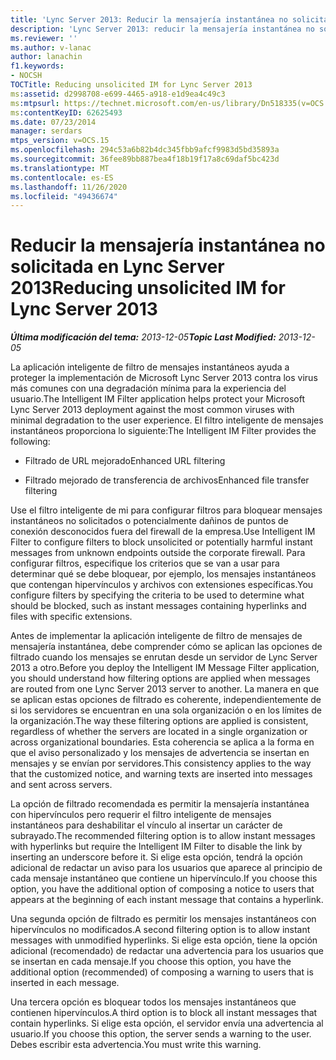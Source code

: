 ```yaml
---
title: 'Lync Server 2013: Reducir la mensajería instantánea no solicitada'
description: 'Lync Server 2013: reducir la mensajería instantánea no solicitada.'
ms.reviewer: ''
ms.author: v-lanac
author: lanachin
f1.keywords:
- NOCSH
TOCTitle: Reducing unsolicited IM for Lync Server 2013
ms:assetid: d2998708-e699-4465-a918-e1d9ea4c49c3
ms:mtpsurl: https://technet.microsoft.com/en-us/library/Dn518335(v=OCS.15)
ms:contentKeyID: 62625493
ms.date: 07/23/2014
manager: serdars
mtps_version: v=OCS.15
ms.openlocfilehash: 294c53a6b82b4dc345fbb9afcf9983d5bd35893a
ms.sourcegitcommit: 36fee89bb887bea4f18b19f17a8c69daf5bc423d
ms.translationtype: MT
ms.contentlocale: es-ES
ms.lasthandoff: 11/26/2020
ms.locfileid: "49436674"
---
```

# <a name="reducing-unsolicited-im-for-lync-server-2013"></a><span data-ttu-id="1a262-103">Reducir la mensajería instantánea no solicitada en Lync Server 2013</span><span class="sxs-lookup"><span data-stu-id="1a262-103">Reducing unsolicited IM for Lync Server 2013</span></span>

<div data-xmlns="http://www.w3.org/1999/xhtml">

<div class="topic" data-xmlns="http://www.w3.org/1999/xhtml" data-msxsl="urn:schemas-microsoft-com:xslt" data-cs="https://msdn.microsoft.com/">

<div data-asp="https://msdn2.microsoft.com/asp">



</div>

<div id="mainSection">

<div id="mainBody"><span data-ttu-id="1a262-104">

<span> </span></span><span class="sxs-lookup"><span data-stu-id="1a262-104">

<span> </span></span></span>

<span data-ttu-id="1a262-105">_**Última modificación del tema:** 2013-12-05_</span><span class="sxs-lookup"><span data-stu-id="1a262-105">_**Topic Last Modified:** 2013-12-05_</span></span>

<span data-ttu-id="1a262-106">La aplicación inteligente de filtro de mensajes instantáneos ayuda a proteger la implementación de Microsoft Lync Server 2013 contra los virus más comunes con una degradación mínima para la experiencia del usuario.</span><span class="sxs-lookup"><span data-stu-id="1a262-106">The Intelligent IM Filter application helps protect your Microsoft Lync Server 2013 deployment against the most common viruses with minimal degradation to the user experience.</span></span> <span data-ttu-id="1a262-107">El filtro inteligente de mensajes instantáneos proporciona lo siguiente:</span><span class="sxs-lookup"><span data-stu-id="1a262-107">The Intelligent IM Filter provides the following:</span></span>

  - <span data-ttu-id="1a262-108">Filtrado de URL mejorado</span><span class="sxs-lookup"><span data-stu-id="1a262-108">Enhanced URL filtering</span></span>

  - <span data-ttu-id="1a262-109">Filtrado mejorado de transferencia de archivos</span><span class="sxs-lookup"><span data-stu-id="1a262-109">Enhanced file transfer filtering</span></span>

<span data-ttu-id="1a262-110">Use el filtro inteligente de mi para configurar filtros para bloquear mensajes instantáneos no solicitados o potencialmente dañinos de puntos de conexión desconocidos fuera del firewall de la empresa.</span><span class="sxs-lookup"><span data-stu-id="1a262-110">Use Intelligent IM Filter to configure filters to block unsolicited or potentially harmful instant messages from unknown endpoints outside the corporate firewall.</span></span> <span data-ttu-id="1a262-111">Para configurar filtros, especifique los criterios que se van a usar para determinar qué se debe bloquear, por ejemplo, los mensajes instantáneos que contengan hipervínculos y archivos con extensiones específicas.</span><span class="sxs-lookup"><span data-stu-id="1a262-111">You configure filters by specifying the criteria to be used to determine what should be blocked, such as instant messages containing hyperlinks and files with specific extensions.</span></span>

<span data-ttu-id="1a262-112">Antes de implementar la aplicación inteligente de filtro de mensajes de mensajería instantánea, debe comprender cómo se aplican las opciones de filtrado cuando los mensajes se enrutan desde un servidor de Lync Server 2013 a otro.</span><span class="sxs-lookup"><span data-stu-id="1a262-112">Before you deploy the Intelligent IM Message Filter application, you should understand how filtering options are applied when messages are routed from one Lync Server 2013 server to another.</span></span> <span data-ttu-id="1a262-113">La manera en que se aplican estas opciones de filtrado es coherente, independientemente de si los servidores se encuentran en una sola organización o en los límites de la organización.</span><span class="sxs-lookup"><span data-stu-id="1a262-113">The way these filtering options are applied is consistent, regardless of whether the servers are located in a single organization or across organizational boundaries.</span></span> <span data-ttu-id="1a262-114">Esta coherencia se aplica a la forma en que el aviso personalizado y los mensajes de advertencia se insertan en mensajes y se envían por servidores.</span><span class="sxs-lookup"><span data-stu-id="1a262-114">This consistency applies to the way that the customized notice, and warning texts are inserted into messages and sent across servers.</span></span>

<span data-ttu-id="1a262-115">La opción de filtrado recomendada es permitir la mensajería instantánea con hipervínculos pero requerir el filtro inteligente de mensajes instantáneos para deshabilitar el vínculo al insertar un carácter de subrayado.</span><span class="sxs-lookup"><span data-stu-id="1a262-115">The recommended filtering option is to allow instant messages with hyperlinks but require the Intelligent IM Filter to disable the link by inserting an underscore before it.</span></span> <span data-ttu-id="1a262-116">Si elige esta opción, tendrá la opción adicional de redactar un aviso para los usuarios que aparece al principio de cada mensaje instantáneo que contiene un hipervínculo.</span><span class="sxs-lookup"><span data-stu-id="1a262-116">If you choose this option, you have the additional option of composing a notice to users that appears at the beginning of each instant message that contains a hyperlink.</span></span>

<span data-ttu-id="1a262-117">Una segunda opción de filtrado es permitir los mensajes instantáneos con hipervínculos no modificados.</span><span class="sxs-lookup"><span data-stu-id="1a262-117">A second filtering option is to allow instant messages with unmodified hyperlinks.</span></span> <span data-ttu-id="1a262-118">Si elige esta opción, tiene la opción adicional (recomendado) de redactar una advertencia para los usuarios que se insertan en cada mensaje.</span><span class="sxs-lookup"><span data-stu-id="1a262-118">If you choose this option, you have the additional option (recommended) of composing a warning to users that is inserted in each message.</span></span>

<span data-ttu-id="1a262-119">Una tercera opción es bloquear todos los mensajes instantáneos que contienen hipervínculos.</span><span class="sxs-lookup"><span data-stu-id="1a262-119">A third option is to block all instant messages that contain hyperlinks.</span></span> <span data-ttu-id="1a262-120">Si elige esta opción, el servidor envía una advertencia al usuario.</span><span class="sxs-lookup"><span data-stu-id="1a262-120">If you choose this option, the server sends a warning to the user.</span></span> <span data-ttu-id="1a262-121">Debes escribir esta advertencia.</span><span class="sxs-lookup"><span data-stu-id="1a262-121">You must write this warning.</span></span>

<span data-ttu-id="1a262-122"></div>

<span> </span>

</div>

</div>

</span><span class="sxs-lookup"><span data-stu-id="1a262-122"></div>

<span> </span>

</div>

</div>

</span></span></div>

